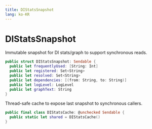 ```yaml
---
title: DIStatsSnapshot
lang: ko-KR
---
```


# DIStatsSnapshot

Immutable snapshot for DI stats/graph to support synchronous reads.

```swift
public struct DIStatsSnapshot: Sendable {
  public let frequentlyUsed: [String: Int]
  public let registered: Set<String>
  public let resolved: Set<String>
  public let dependencies: [(from: String, to: String)]
  public let logLevel: LogLevel
  public let graphText: String
}
```

Thread-safe cache to expose last snapshot to synchronous callers.

```swift
public final class DIStatsCache: @unchecked Sendable {
  public static let shared = DIStatsCache()
}
```

